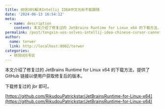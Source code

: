 ```yaml
---
title: 统信UOS解决Intellij IDEA中文光标不能跟随
date: '2024-06-13 16:54:12'
meta:
  - name: description
    content: 本文介绍了修复过的 JetBrains Runtime for Linux x64 的下载方法，提供了 GitHub 链接以便用户获取修复后的版本。
permalink: /post/tongxin-uos-solves-intellij-idea-chinese-cursor-cannot-follow.html
author:
  name: terwer
  link: http://localhost:8002/terwer
categories:
  - 统信UOS专区
---
```

本文介绍了修复过的 JetBrains Runtime for Linux x64 的下载方法，提供了 GitHub 链接以便用户获取修复后的版本。

<!-- more -->




下载修复过的 jbr 即可。

[https://github.com/RikudouPatrickstar/JetBrainsRuntime-for-Linux-x64](https://github.com/RikudouPatrickstar/JetBrainsRuntime-for-Linux-x64)
